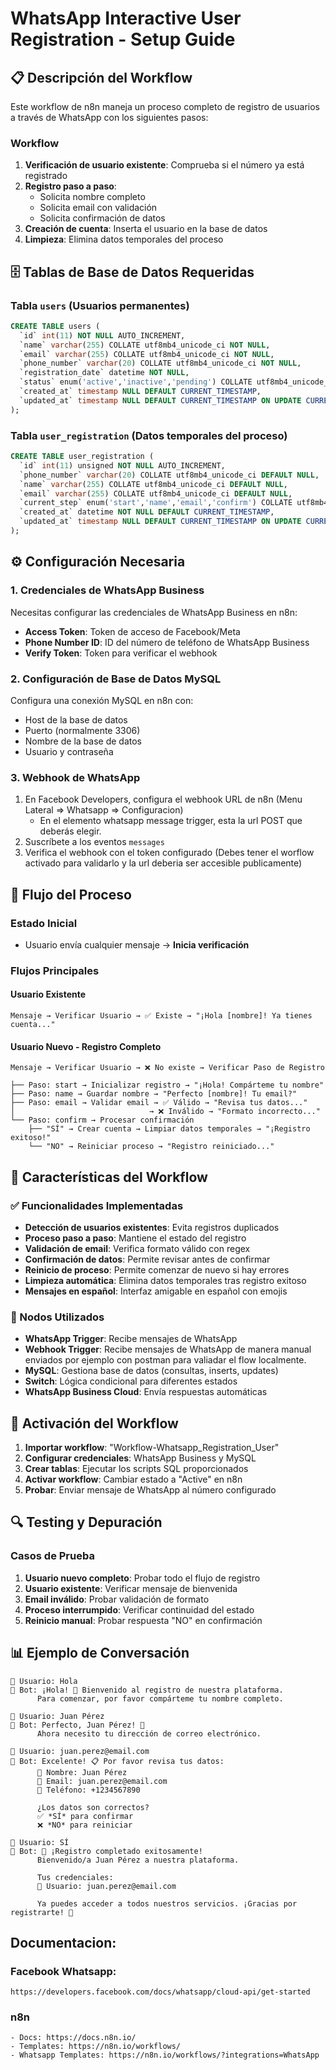 # WhatsApp Interactive User Registration - Setup Guide

## 📋 Descripción del Workflow

Este workflow de n8n maneja un proceso completo de registro de usuarios a través de WhatsApp con los siguientes pasos:



### Workflow


1. **Verificación de usuario existente**: Comprueba si el número ya está registrado
2. **Registro paso a paso**:
   - Solicita nombre completo
   - Solicita email con validación
   - Solicita confirmación de datos
3. **Creación de cuenta**: Inserta el usuario en la base de datos
4. **Limpieza**: Elimina datos temporales del proceso

## 🗄️ Tablas de Base de Datos Requeridas

### Tabla `users` (Usuarios permanentes)
```sql
CREATE TABLE users (
  `id` int(11) NOT NULL AUTO_INCREMENT,
  `name` varchar(255) COLLATE utf8mb4_unicode_ci NOT NULL,
  `email` varchar(255) COLLATE utf8mb4_unicode_ci NOT NULL,
  `phone_number` varchar(20) COLLATE utf8mb4_unicode_ci NOT NULL,
  `registration_date` datetime NOT NULL,
  `status` enum('active','inactive','pending') COLLATE utf8mb4_unicode_ci DEFAULT 'active',
  `created_at` timestamp NULL DEFAULT CURRENT_TIMESTAMP,
  `updated_at` timestamp NULL DEFAULT CURRENT_TIMESTAMP ON UPDATE CURRENT_TIMESTAMP
);
```

### Tabla `user_registration` (Datos temporales del proceso)
```sql
CREATE TABLE user_registration (
  `id` int(11) unsigned NOT NULL AUTO_INCREMENT,
  `phone_number` varchar(20) COLLATE utf8mb4_unicode_ci DEFAULT NULL,
  `name` varchar(255) COLLATE utf8mb4_unicode_ci DEFAULT NULL,
  `email` varchar(255) COLLATE utf8mb4_unicode_ci DEFAULT NULL,
  `current_step` enum('start','name','email','confirm') COLLATE utf8mb4_unicode_ci NOT NULL DEFAULT 'name',
  `created_at` datetime NOT NULL DEFAULT CURRENT_TIMESTAMP,
  `updated_at` timestamp NULL DEFAULT CURRENT_TIMESTAMP ON UPDATE CURRENT_TIMESTAMP
);
```

## ⚙️ Configuración Necesaria

### 1. Credenciales de WhatsApp Business
Necesitas configurar las credenciales de WhatsApp Business en n8n:
- **Access Token**: Token de acceso de Facebook/Meta
- **Phone Number ID**: ID del número de teléfono de WhatsApp Business
- **Verify Token**: Token para verificar el webhook

### 2. Configuración de Base de Datos MySQL
Configura una conexión MySQL en n8n con:
- Host de la base de datos
- Puerto (normalmente 3306)
- Nombre de la base de datos
- Usuario y contraseña

### 3. Webhook de WhatsApp
1. En Facebook Developers, configura el webhook URL de n8n (Menu Lateral => Whatsapp => Configuracion)
    - En el elemento whatsapp message trigger, esta la url POST que deberás elegir.
2. Suscríbete a los eventos `messages`
3. Verifica el webhook con el token configurado  (Debes tener el worflow activado para validarlo y la url deberia ser accesible publicamente)

## 🔄 Flujo del Proceso

### Estado Inicial
- Usuario envía cualquier mensaje → **Inicia verificación**

### Flujos Principales

#### Usuario Existente
```
Mensaje → Verificar Usuario → ✅ Existe → "¡Hola [nombre]! Ya tienes cuenta..."
```

#### Usuario Nuevo - Registro Completo
```
Mensaje → Verificar Usuario → ❌ No existe → Verificar Paso de Registro

├── Paso: start → Inicializar registro → "¡Hola! Compárteme tu nombre"
├── Paso: name → Guardar nombre → "Perfecto [nombre]! Tu email?"
├── Paso: email → Validar email → ✅ Válido → "Revisa tus datos..."
│                              → ❌ Inválido → "Formato incorrecto..."
└── Paso: confirm → Procesar confirmación
    ├── "SÍ" → Crear cuenta → Limpiar datos temporales → "¡Registro exitoso!"
    └── "NO" → Reiniciar proceso → "Registro reiniciado..."
```

## 🎯 Características del Workflow

### ✅ Funcionalidades Implementadas
- **Detección de usuarios existentes**: Evita registros duplicados
- **Proceso paso a paso**: Mantiene el estado del registro
- **Validación de email**: Verifica formato válido con regex
- **Confirmación de datos**: Permite revisar antes de confirmar
- **Reinicio de proceso**: Permite comenzar de nuevo si hay errores
- **Limpieza automática**: Elimina datos temporales tras registro exitoso
- **Mensajes en español**: Interfaz amigable en español con emojis

### 🔧 Nodos Utilizados
- **WhatsApp Trigger**: Recibe mensajes de WhatsApp
- **Webhook Trigger**: Recibe mensajes de WhatsApp de manera manual enviados por ejemplo con postman para valiadar el flow localmente.
- **MySQL**: Gestiona base de datos (consultas, inserts, updates)
- **Switch**: Lógica condicional para diferentes estados
- **WhatsApp Business Cloud**: Envía respuestas automáticas

## 🚀 Activación del Workflow

1. **Importar workflow**: "Workflow-Whatsapp_Registration_User"
2. **Configurar credenciales**: WhatsApp Business y MySQL
3. **Crear tablas**: Ejecutar los scripts SQL proporcionados
4. **Activar workflow**: Cambiar estado a "Active" en n8n
5. **Probar**: Enviar mensaje de WhatsApp al número configurado

## 🔍 Testing y Depuración

### Casos de Prueba
1. **Usuario nuevo completo**: Probar todo el flujo de registro
2. **Usuario existente**: Verificar mensaje de bienvenida
3. **Email inválido**: Probar validación de formato
4. **Proceso interrumpido**: Verificar continuidad del estado
5. **Reinicio manual**: Probar respuesta "NO" en confirmación


## 📊 Ejemplo de Conversación

```
👤 Usuario: Hola
🤖 Bot: ¡Hola! 👋 Bienvenido al registro de nuestra plataforma.
      Para comenzar, por favor compárteme tu nombre completo.

👤 Usuario: Juan Pérez
🤖 Bot: Perfecto, Juan Pérez! 📧
      Ahora necesito tu dirección de correo electrónico.

👤 Usuario: juan.perez@email.com
🤖 Bot: Excelente! 📋 Por favor revisa tus datos:
      👤 Nombre: Juan Pérez
      📧 Email: juan.perez@email.com
      📱 Teléfono: +1234567890
      
      ¿Los datos son correctos?
      ✅ *SÍ* para confirmar
      ❌ *NO* para reiniciar

👤 Usuario: SÍ
🤖 Bot: 🎉 ¡Registro completado exitosamente!
      Bienvenido/a Juan Pérez a nuestra plataforma.
      
      Tus credenciales:
      👤 Usuario: juan.perez@email.com
      
      Ya puedes acceder a todos nuestros servicios. ¡Gracias por registrarte! 🚀
```



## Documentacion:

### Facebook Whatsapp: 
    https://developers.facebook.com/docs/whatsapp/cloud-api/get-started


### n8n
    - Docs: https://docs.n8n.io/
    - Templates: https://n8n.io/workflows/
    - Whatsapp Templates: https://n8n.io/workflows/?integrations=WhatsApp
